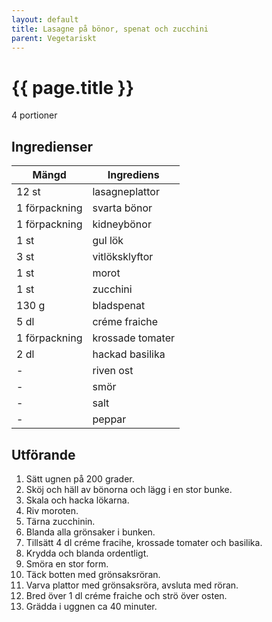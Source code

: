 ```yaml
---
layout: default
title: Lasagne på bönor, spenat och zucchini
parent: Vegetariskt
---
```


# {{ page.title }}

4 portioner
## Ingredienser

Mängd|Ingrediens
------------ | -------------
12 st | lasagneplattor
1 förpackning | svarta bönor
1 förpackning | kidneybönor
1 st | gul lök
3 st | vitlöksklyftor
1 st | morot
1 st | zucchini
130 g | bladspenat
5 dl | créme fraiche
1 förpackning | krossade tomater
2 dl | hackad basilika
\- | riven ost
\- | smör
\- | salt
\- | peppar

## Utförande
1. Sätt ugnen på 200 grader.
2. Sköj och häll av bönorna och lägg i en stor bunke.
3. Skala och hacka lökarna.
4. Riv moroten.
5. Tärna zucchinin.
6. Blanda alla grönsaker i bunken.
7. Tillsätt 4 dl créme fracihe, krossade tomater och basilika.
8. Krydda och blanda ordentligt.
9. Smöra en stor form.
10. Täck botten med grönsaksröran.
11. Varva plattor med grönsaksröra, avsluta med röran.
12. Bred över 1 dl créme fraiche och strö över osten.
13. Grädda i uggnen ca 40 minuter.
